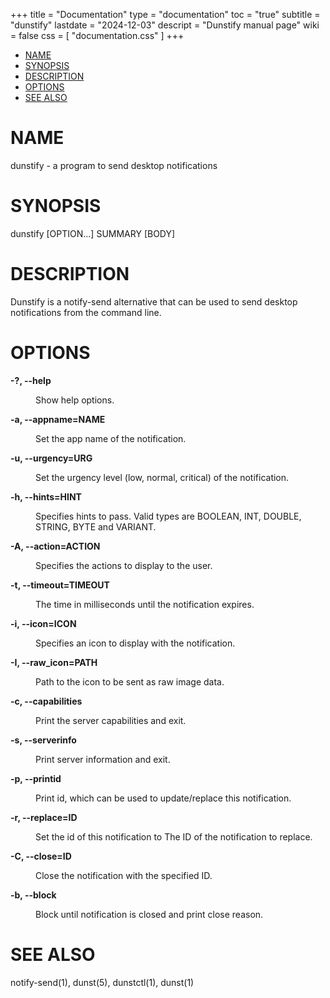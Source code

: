 +++
title = "Documentation"
type = "documentation"
toc = "true"
subtitle = "dunstify"
lastdate = "2024-12-03"
descript = "Dunstify manual page"
wiki = false
css = [ "documentation.css" ]
+++
<?xml version="1.0" ?>
<!DOCTYPE html PUBLIC "-//W3C//DTD XHTML 1.0 Strict//EN" "http://www.w3.org/TR/xhtml1/DTD/xhtml1-strict.dtd">
<html xmlns="http://www.w3.org/1999/xhtml">
<head>
<title>dunstify - a program to send desktop notifications</title>
<meta http-equiv="content-type" content="text/html; charset=utf-8" />
<link rev="made" href="mailto:root@localhost" />
</head>

<body>



<ul id="index">
  <li><a href="#NAME">NAME</a></li>
  <li><a href="#SYNOPSIS">SYNOPSIS</a></li>
  <li><a href="#DESCRIPTION">DESCRIPTION</a></li>
  <li><a href="#OPTIONS">OPTIONS</a></li>
  <li><a href="#SEE-ALSO">SEE ALSO</a></li>
</ul>

<h1 id="NAME">NAME</h1>

<p>dunstify - a program to send desktop notifications</p>

<h1 id="SYNOPSIS">SYNOPSIS</h1>

<p>dunstify [OPTION...] SUMMARY [BODY]</p>

<h1 id="DESCRIPTION">DESCRIPTION</h1>

<p>Dunstify is a notify-send alternative that can be used to send desktop notifications from the command line.</p>

<h1 id="OPTIONS">OPTIONS</h1>

<dl>

<dt id="help"><b>-?, --help</b></dt>
<dd>

<p>Show help options.</p>

</dd>
<dt id="a---appname-NAME"><b>-a, --appname=NAME</b></dt>
<dd>

<p>Set the app name of the notification.</p>

</dd>
<dt id="u---urgency-URG"><b>-u, --urgency=URG</b></dt>
<dd>

<p>Set the urgency level (low, normal, critical) of the notification.</p>

</dd>
<dt id="h---hints-HINT"><b>-h, --hints=HINT</b></dt>
<dd>

<p>Specifies hints to pass. Valid types are BOOLEAN, INT, DOUBLE, STRING, BYTE and VARIANT.</p>

</dd>
<dt id="A---action-ACTION"><b>-A, --action=ACTION</b></dt>
<dd>

<p>Specifies the actions to display to the user.</p>

</dd>
<dt id="t---timeout-TIMEOUT"><b>-t, --timeout=TIMEOUT</b></dt>
<dd>

<p>The time in milliseconds until the notification expires.</p>

</dd>
<dt id="i---icon-ICON"><b>-i, --icon=ICON</b></dt>
<dd>

<p>Specifies an icon to display with the notification.</p>

</dd>
<dt id="I---raw_icon-PATH"><b>-I, --raw_icon=PATH</b></dt>
<dd>

<p>Path to the icon to be sent as raw image data.</p>

</dd>
<dt id="c---capabilities"><b>-c, --capabilities</b></dt>
<dd>

<p>Print the server capabilities and exit.</p>

</dd>
<dt id="s---serverinfo"><b>-s, --serverinfo</b></dt>
<dd>

<p>Print server information and exit.</p>

</dd>
<dt id="p---printid"><b>-p, --printid</b></dt>
<dd>

<p>Print id, which can be used to update/replace this notification.</p>

</dd>
<dt id="r---replace-ID"><b>-r, --replace=ID</b></dt>
<dd>

<p>Set the id of this notification to The ID of the notification to replace.</p>

</dd>
<dt id="C---close-ID"><b>-C, --close=ID</b></dt>
<dd>

<p>Close the notification with the specified ID.</p>

</dd>
<dt id="b---block"><b>-b, --block</b></dt>
<dd>

<p>Block until notification is closed and print close reason.</p>

</dd>
</dl>

<h1 id="SEE-ALSO">SEE ALSO</h1>

<p>notify-send(1), dunst(5), dunstctl(1), dunst(1)</p>


</body>

</html>


